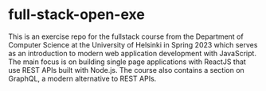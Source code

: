 # full-stack-open-exe

This is an exercise repo for the fullstack course from the Department of Computer Science at the University of Helsinki in Spring 2023 which serves as an introduction to modern web application development with JavaScript.
The main focus is on building single page applications with ReactJS that use REST APIs built with Node.js.
The course also contains a section on GraphQL, a modern alternative to REST APIs.
